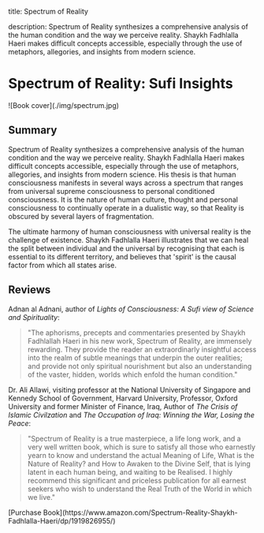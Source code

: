 title: Spectrum of Reality

description: Spectrum of Reality synthesizes a comprehensive analysis of the human condition and the way we perceive reality. Shaykh Fadhlalla Haeri makes difficult concepts accessible, especially through the use of metaphors, allegories, and insights from modern science.

# Spectrum of Reality: Sufi Insights

<div markdown="1" class="cover-image">
![Book cover](./img/spectrum.jpg)
</div>

## Summary

Spectrum of Reality synthesizes a comprehensive analysis of the human condition and the way we perceive reality. Shaykh Fadhlalla Haeri makes difficult concepts accessible, especially through the use of metaphors, allegories, and insights from modern science. His thesis is that human consciousness manifests in several ways
across a spectrum that ranges from universal supreme consciousness to personal conditioned consciousness. It is the nature of human culture, thought and personal consciousness to continually operate in a dualistic way, so that Reality is obscured by several layers of fragmentation.

The ultimate harmony of human consciousness with universal reality is the challenge of existence. Shaykh Fadhlalla Haeri illustrates that we can heal the split between individual and the universal by recognising that each is essential to its different territory, and believes that 'spirit' is the causal factor from which all states arise.

## Reviews

Adnan al Adnani, author of _Lights of Consciousness: A Sufi view of Science and Spirituality_:

> "The aphorisms, precepts and commentaries presented by Shaykh Fadhlallah Haeri in his new work, Spectrum of Reality, are immensely rewarding. They provide the reader an extraordinarly insightful access into the realm of subtle meanings that underpin the outer realities; and provide not only spiritual nourishment but also an understanding of the vaster, hidden, worlds which enfold the human condition."

Dr. Ali Allawi, visiting professor at the National University of Singapore and Kennedy School of Government, Harvard University, Professor, Oxford University and former Minister of Finance, Iraq, Author of _The Crisis of Islamic Civilzation_ and _The Occupation of Iraq: Winning the War, Losing the Peace_:

> "Spectrum of Reality is a true masterpiece, a life long work, and a very well written book, which is sure to satisfy all those who earnestly yearn to know and understand the actual Meaning of Life, What is the Nature of Reality? and How to Awaken to the Divine Self, that is lying latent in each human being, and waiting to be Realised. I highly recommend this significant and priceless publication for all earnest seekers who wish to understand the Real Truth of the World in which we live."

<div markdown="3" class="purchase-link">
[Purchase Book](https://www.amazon.com/Spectrum-Reality-Shaykh-Fadhlalla-Haeri/dp/1919826955/)
</div>